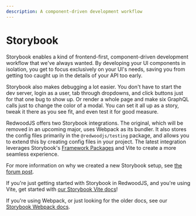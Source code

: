 ```yaml
---
description: A component-driven development workflow
---
```


# Storybook

Storybook enables a kind of frontend-first, component-driven development workflow that we've always wanted.
By developing your UI components in isolation, you get to focus exclusively on your UI's needs,
saving you from getting too caught up in the details of your API too early.

Storybook also makes debugging a lot easier.
You don't have to start the dev server, login as a user, tab through dropdowns, and click buttons just for that one bug to show up.
Or render a whole page and make six GraphQL calls just to change the color of a modal.
You can set it all up as a story, tweak it there as you see fit, and even test it for good measure.

RedwoodJS offers two Storybook integrations. The original, which will be removed in an upcoming major, uses Webpack as its bundler.
It also stores the config files primarily in the `@redwoodjs/testing` package, and allows you to extend this by creating config files in your project.
The latest integration leverages Storybook's [Framework Packages](https://storybook.js.org/docs/configure/integration/frameworks) and Vite to create a more seamless experience.

For more information on why we created a new Storybook setup, see [the forum post](https://community.redwoodjs.com/t/storybook-in-redwood-is-moving-to-vite/7212).

If you're just getting started with Storybook in RedwoodJS, and you're using Vite, get started with [our Storybook Vite docs](./vite.md)!

If you're using Webpack, or just looking for the older docs, see our [Storybook Webpack docs](./webpack.md).